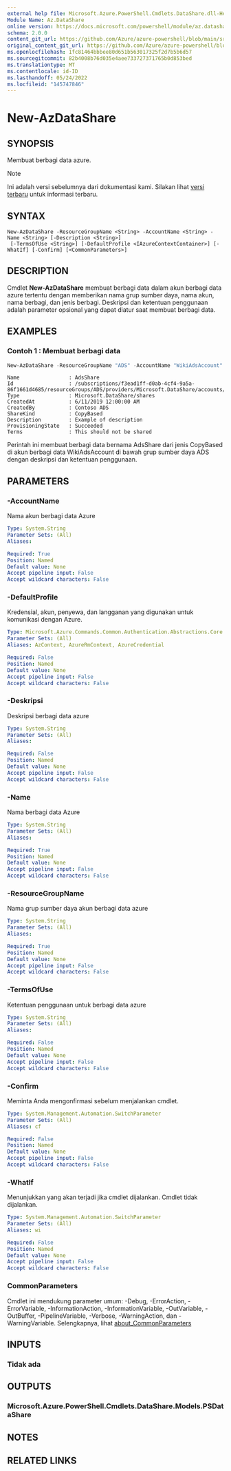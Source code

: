 ```yaml
---
external help file: Microsoft.Azure.PowerShell.Cmdlets.DataShare.dll-Help.xml
Module Name: Az.DataShare
online version: https://docs.microsoft.com/powershell/module/az.datashare/new-azdatashare
schema: 2.0.0
content_git_url: https://github.com/Azure/azure-powershell/blob/main/src/DataShare/DataShare/help/New-AzDataShare.md
original_content_git_url: https://github.com/Azure/azure-powershell/blob/main/src/DataShare/DataShare/help/New-AzDataShare.md
ms.openlocfilehash: 1fc81464bbbee80d651b563017325f2d7b5b6d57
ms.sourcegitcommit: 82b4008b76d035e4aee733727371765b0d853bed
ms.translationtype: MT
ms.contentlocale: id-ID
ms.lasthandoff: 05/24/2022
ms.locfileid: "145747846"
---
```

# New-AzDataShare

## SYNOPSIS
Membuat berbagi data azure.

> [!NOTE]
>Ini adalah versi sebelumnya dari dokumentasi kami. Silakan lihat [versi terbaru](/powershell/module/az.datashare/new-azdatashare) untuk informasi terbaru.

## SYNTAX

```
New-AzDataShare -ResourceGroupName <String> -AccountName <String> -Name <String> [-Description <String>]
 [-TermsOfUse <String>] [-DefaultProfile <IAzureContextContainer>] [-WhatIf] [-Confirm] [<CommonParameters>]
```

## DESCRIPTION
Cmdlet **New-AzDataShare** membuat berbagi data dalam akun berbagi data azure tertentu dengan memberikan nama grup sumber daya, nama akun, nama berbagi, dan jenis berbagi. Deskripsi dan ketentuan penggunaan adalah parameter opsional yang dapat diatur saat membuat berbagi data.

## EXAMPLES

### Contoh 1 : Membuat berbagi data
```powershell
New-AzDataShare -ResourceGroupName "ADS" -AccountName "WikiAdsAccount" -Name "AdsShare" -Description "Example of description" -TermsOfUse "This should not be shared"
```

```output
Name                : AdsShare
Id                  : /subscriptions/f3ead1ff-d0ab-4cf4-9a5a-86f1661d4685/resourceGroups/ADS/providers/Microsoft.DataShare/accounts/WikiAdsAccount/shares/AdsShare
Type                : Microsoft.DataShare/shares
CreatedAt           : 6/11/2019 12:00:00 AM
CreatedBy           : Contoso ADS
ShareKind           : CopyBased
Description         : Example of description  
ProvisioningState   : Succeeded
Terms               : This should not be shared
```

Perintah ini membuat berbagi data bernama AdsShare dari jenis CopyBased di akun berbagi data WikiAdsAccount di bawah grup sumber daya ADS dengan deskripsi dan ketentuan penggunaan.

## PARAMETERS

### -AccountName
Nama akun berbagi data Azure

```yaml
Type: System.String
Parameter Sets: (All)
Aliases:

Required: True
Position: Named
Default value: None
Accept pipeline input: False
Accept wildcard characters: False
```

### -DefaultProfile
Kredensial, akun, penyewa, dan langganan yang digunakan untuk komunikasi dengan Azure.

```yaml
Type: Microsoft.Azure.Commands.Common.Authentication.Abstractions.Core.IAzureContextContainer
Parameter Sets: (All)
Aliases: AzContext, AzureRmContext, AzureCredential

Required: False
Position: Named
Default value: None
Accept pipeline input: False
Accept wildcard characters: False
```

### -Deskripsi
Deskripsi berbagi data azure

```yaml
Type: System.String
Parameter Sets: (All)
Aliases:

Required: False
Position: Named
Default value: None
Accept pipeline input: False
Accept wildcard characters: False
```

### -Name
Nama berbagi data Azure

```yaml
Type: System.String
Parameter Sets: (All)
Aliases:

Required: True
Position: Named
Default value: None
Accept pipeline input: False
Accept wildcard characters: False
```

### -ResourceGroupName
Nama grup sumber daya akun berbagi data azure

```yaml
Type: System.String
Parameter Sets: (All)
Aliases:

Required: True
Position: Named
Default value: None
Accept pipeline input: False
Accept wildcard characters: False
```

### -TermsOfUse
Ketentuan penggunaan untuk berbagi data azure

```yaml
Type: System.String
Parameter Sets: (All)
Aliases:

Required: False
Position: Named
Default value: None
Accept pipeline input: False
Accept wildcard characters: False
```

### -Confirm
Meminta Anda mengonfirmasi sebelum menjalankan cmdlet.

```yaml
Type: System.Management.Automation.SwitchParameter
Parameter Sets: (All)
Aliases: cf

Required: False
Position: Named
Default value: None
Accept pipeline input: False
Accept wildcard characters: False
```

### -WhatIf
Menunjukkan yang akan terjadi jika cmdlet dijalankan.
Cmdlet tidak dijalankan.

```yaml
Type: System.Management.Automation.SwitchParameter
Parameter Sets: (All)
Aliases: wi

Required: False
Position: Named
Default value: None
Accept pipeline input: False
Accept wildcard characters: False
```

### CommonParameters
Cmdlet ini mendukung parameter umum: -Debug, -ErrorAction, -ErrorVariable, -InformationAction, -InformationVariable, -OutVariable, -OutBuffer, -PipelineVariable, -Verbose, -WarningAction, dan -WarningVariable. Selengkapnya, lihat [about_CommonParameters](http://go.microsoft.com/fwlink/?LinkID=113216)

## INPUTS

### Tidak ada

## OUTPUTS

### Microsoft.Azure.PowerShell.Cmdlets.DataShare.Models.PSDataShare

## NOTES

## RELATED LINKS
